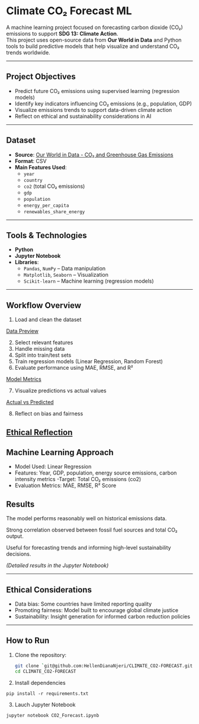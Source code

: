# Climate CO₂ Forecast ML

A machine learning project focused on forecasting carbon dioxide (CO₂) emissions to support **SDG 13: Climate Action**.  
This project uses open-source data from **Our World in Data** and Python tools to build predictive models that help visualize and understand CO₂ trends worldwide.

---

## Project Objectives

- Predict future CO₂ emissions using supervised learning (regression models)
- Identify key indicators influencing CO₂ emissions (e.g., population, GDP)
- Visualize emissions trends to support data-driven climate action
- Reflect on ethical and sustainability considerations in AI

---

## Dataset

- **Source**: [Our World in Data - CO₂ and Greenhouse Gas Emissions](https://ourworldindata.org/co2-emissions)
- **Format**: CSV
- **Main Features Used**:
  - `year`
  - `country`
  - `co2` (total CO₂ emissions)
  - `gdp`
  - `population`
  - `energy_per_capita`
  - `renewables_share_energy`

---

## Tools & Technologies

- **Python**
- **Jupyter Notebook**
- **Libraries**:
  - `Pandas`, `NumPy` – Data manipulation
  - `Matplotlib`, `Seaborn` – Visualization
  - `Scikit-learn` – Machine learning (regression models)

---

## Workflow Overview

1. Load and clean the dataset  

[Data Preview](SCREENSHOTS/DATA%20PREVIEW.png)

2. Select relevant features  
3. Handle missing data  
4. Split into train/test sets  
5. Train regression models (Linear Regression, Random Forest)  
6. Evaluate performance using MAE, RMSE, and R²  

[Model Metrics](SCREENSHOTS/MODEL%20PERFORMANCE%20METRICS.png)

7. Visualize predictions vs actual values  

[Actual vs Predicted](SCREENSHOTS/ACTUAL%20VS%20PREDICTED%20CO2%20EMISSIONS.png)

8. Reflect on bias and fairness

[Ethical Reflection](SCREENSHOTS/ETHICAL%20REFLECTION%20SECTION.png)
---
## Machine Learning Approach
- Model Used: Linear Regression
- Features: Year, GDP, population, energy source emissions, carbon intensity metrics
-Target: Total CO₂ emissions (co2)
- Evaluation Metrics: MAE, RMSE, R² Score

## Results

The model performs reasonably well on historical emissions data.

Strong correlation observed between fossil fuel sources and total CO₂ output.

Useful for forecasting trends and informing high-level sustainability decisions.

*(Detailed results in the Jupyter Notebook)*

---

## Ethical Considerations

- Data bias: Some countries have limited reporting quality
- Promoting fairness: Model built to encourage global climate justice
- Sustainability: Insight generation for informed carbon reduction policies

---

## How to Run

1. Clone the repository:
   ```bash
   git clone `git@github.com:HellenDianaNjeri/CLIMATE_CO2-FORECAST.git`
   cd CLIMATE_CO2-FORECAST

2. Install dependencies

`pip install -r requirements.txt`

3. Lauch Jupyter Notebook

`jupyter notebook CO2_Forecast.ipynb`